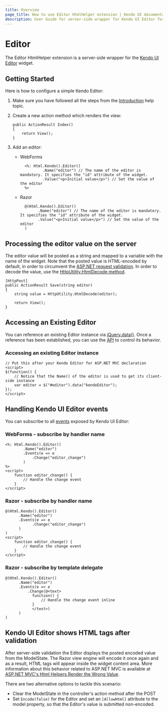 ```yaml
---
title: Overview
page_title: How to use Editor HtmlHelper extension | Kendo UI documentation
description: User Guide for server-side wrapper for Kendo UI Editor for ASP.NET MVC widget.
---
```


# Editor

The Editor HtmlHelper extension is a server-side wrapper for the [Kendo UI Editor](/api/web/editor) widget.

## Getting Started

Here is how to configure a simple Kendo Editor:

1.  Make sure you have followed all the steps from the [Introduction](/getting-started/using-kendo-with/aspnet-mvc/introduction) help topic.

2.  Create a new action method which renders the view:

        public ActionResult Index()
        {
            return View();
        }

3.  Add an editor:
    - WebForms

            <%: Html.Kendo().Editor()
                    .Name("editor") // The name of the editor is mandatory. It specifies the "id" attribute of the widget.
                    .Value("<p>Initial value</p>") // Set the value of the editor
            %>
    - Razor

            @(Html.Kendo().Editor()
                  .Name("editor") // The name of the editor is mandatory. It specifies the "id" attribute of the widget.
                  .Value("<p>Initial value</p>") // Set the value of the editor
            )

## Processing the editor value on the server

The editor value will be posted as a string and mapped to a variable with the name of the widget.
Note that the posted value is HTML-encoded by default, in order to circumvent the [ASP.NET request validation](http://msdn.microsoft.com/en-us/library/hh882339.aspx).
In order to decode the value, use the [HttpUtility.HtmlDecode method](http://msdn.microsoft.com/en-us/library/7c5fyk1k.aspx).

    [HttpPost]
    public ActionResult Save(string editor)
    {
        string value = HttpUtility.HtmlDecode(editor);

        return View();
    }

## Accessing an Existing Editor

You can reference an existing Editor instance via [jQuery.data()](http://api.jquery.com/jQuery.data/).
Once a reference has been established, you can use the [API](/api/web/editor#methods) to control its behavior.


### Accessing an existing Editor instance

    // Put this after your Kendo Editor for ASP.NET MVC declaration
    <script>
    $(function() {
        // Notice that the Name() of the editor is used to get its client-side instance
        var editor = $("#editor").data("kendoEditor");
    });
    </script>


## Handling Kendo UI Editor events

You can subscribe to all [events](/api/web/editor#events) exposed by Kendo UI Editor:

### WebForms - subscribe by handler name

    <%: Html.Kendo().Editor()
            .Name("editor")
            .Events(e => e
                .Change("editor_change")
            )
    %>
    <script>
        function editor_change() {
            // Handle the change event
        }
    </script>


### Razor - subscribe by handler name

    @(Html.Kendo().Editor()
          .Name("editor")
          .Events(e => e
                .Change("editor_change")
          )
    )
    <script>
        function editor_change() {
            // Handle the change event
        }
    </script>


### Razor - subscribe by template delegate

    @(Html.Kendo().Editor()
          .Name("editor")
          .Events(e => e
              .Change(@<text>
                function() {
                    // Handle the change event inline
                }
                </text>)
          )
    )

## Kendo UI Editor shows HTML tags after validation

After server-side validation the Editor displays the posted encoded value from the ModelState. The Razor view engine will encode it once again and as a result, HTML tags will appear inside the widget content area.
More information about this behavior related to ASP.NET MVC is available at
[ASP.NET MVC's Html Helpers Render the Wrong Value](http://blogs.msdn.com/b/simonince/archive/2010/05/05/asp-net-mvc-s-html-helpers-render-the-wrong-value.aspx).

There are two alternative options to tackle this scenario:

* Clear the ModelState in the controller's action method after the POST
* Set `Encode(false)` for the Editor and set an `[AllowHtml]` attribute to the model property, so that the Editor's value is submitted non-encoded.